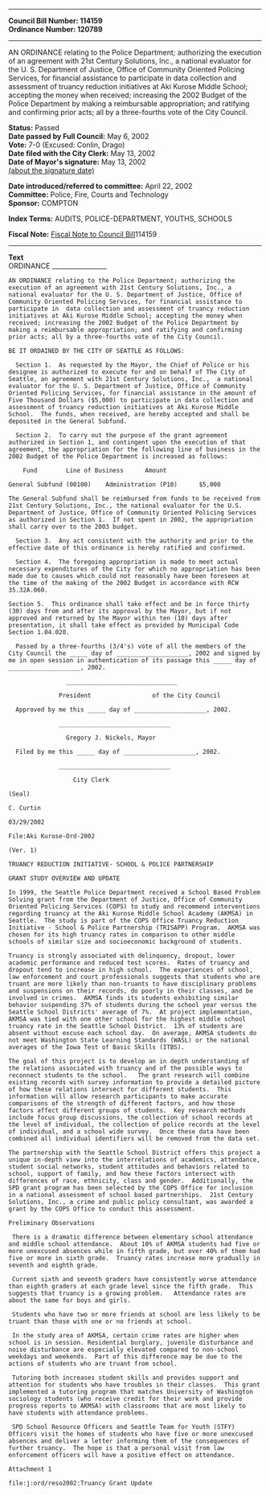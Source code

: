 * * * * *  
  
**Council Bill Number: [](#h0)[](#h2)114159**   
**Ordinance Number: 120789**  
  
* * * * *  
  
AN ORDINANCE relating to the Police Department; authorizing the execution of an agreement with 21st Century Solutions, Inc., a national evaluator for the U. S. Department of Justice, Office of Community Oriented Policing Services, for financial assistance to participate in data collection and assessment of truancy reduction initiatives at Aki Kurose Middle School; accepting the money when received; increasing the 2002 Budget of the Police Department by making a reimbursable appropriation; and ratifying and confirming prior acts; all by a three-fourths vote of the City Council.  
  
**Status:** Passed   
**Date passed by Full Council:** May 6, 2002   
**Vote:** 7-0 (Excused: Conlin, Drago)   
**Date filed with the City Clerk:** May 13, 2002   
**Date of Mayor's signature:** May 13, 2002   
[(about the signature date)](/~public/approvaldate.htm)   
  
  
**Date introduced/referred to committee:** April 22, 2002   
**Committee:** Police, Fire, Courts and Technology   
**Sponsor:** COMPTON   
  
**Index Terms:** AUDITS, POLICE-DEPARTMENT, YOUTHS, SCHOOLS  
  
**Fiscal Note:** [Fiscal Note to Council Bill](http://clerk.seattle.gov/~public/fnote/114159.htm)[](#h1)[](#h3)114159  
  
* * * * *  
  
**Text**  
    ORDINANCE _________________  
  
    AN ORDINANCE relating to the Police Department; authorizing the  
    execution of an agreement with 21st Century Solutions, Inc., a  
    national evaluator for the U. S. Department of Justice, Office of  
    Community Oriented Policing Services, for financial assistance to  
    participate in  data collection and assessment of truancy reduction  
    initiatives at Aki Kurose Middle School; accepting the money when  
    received; increasing the 2002 Budget of the Police Department by  
    making a reimbursable appropriation; and ratifying and confirming  
    prior acts; all by a three-fourths vote of the City Council.  
  
    BE IT ORDAINED BY THE CITY OF SEATTLE AS FOLLOWS:  
  
      Section 1.  As requested by the Mayor, the Chief of Police or his  
    designee is authorized to execute for and on behalf of The City of  
    Seattle, an agreement with 21st Century Solutions, Inc.,  a national  
    evaluator for the U. S. Department of Justice, Office of Community  
    Oriented Policing Services, for financial assistance in the amount of  
    Five Thousand Dollars ($5,000) to participate in data collection and  
    assessment of truancy reduction initiatives at Aki Kurose Middle  
    School.  The funds, when received, are hereby accepted and shall be  
    deposited in the General Subfund.  
  
      Section 2.  To carry out the purpose of the grant agreement  
    authorized in Section 1, and contingent upon the execution of that  
    agreement, the appropriation for the following line of business in the  
    2002 Budget of the Police Department is increased as follows:  
  
        Fund        Line of Business      Amount  
  
    General Subfund (00100)    Administration (P10)      $5,000  
  
    The General Subfund shall be reimbursed from funds to be received from  
    21st Century Solutions, Inc., the national evaluator for the U.S.  
    Department of Justice, Office of Community Oriented Policing Services  
    as authorized in Section 1.  If not spent in 2002, the appropriation  
    shall carry over to the 2003 budget.  
  
      Section 3.  Any act consistent with the authority and prior to the  
    effective date of this ordinance is hereby ratified and confirmed.  
  
      Section 4.  The foregoing appropriation is made to meet actual  
    necessary expenditures of the City for which no appropriation has been  
    made due to causes which could not reasonably have been foreseen at  
    the time of the making of the 2002 Budget in accordance with RCW  
    35.32A.060.  
  
    Section 5.  This ordinance shall take effect and be in force thirty  
    (30) days from and after its approval by the Mayor, but if not  
    approved and returned by the Mayor within ten (10) days after  
    presentation, it shall take effect as provided by Municipal Code  
    Section 1.04.020.  
  
      Passed by a three-fourths (3/4's) vote of all the members of the  
    City Council the _____ day of ____________________, 2002 and signed by  
    me in open session in authentication of its passage this _____ day of  
    ____________________, 2002.  
  
                    _______________________________  
  
                  President                 of the City Council  
  
      Approved by me this _____ day of ____________________, 2002.  
  
                  _______________________________  
  
                    Gregory J. Nickels, Mayor  
  
      Filed by me this _____ day of ____________________, 2002.  
  
                  _______________________________  
  
                      City Clerk  
  
    (Seal)  
  
    C. Curtin  
  
    03/29/2002  
  
    File:Aki Kurose-Ord-2002  
  
    (Ver. 1)  
  
    TRUANCY REDUCTION INITIATIVE- SCHOOL & POLICE PARTNERSHIP  
  
    GRANT STUDY OVERVIEW AND UPDATE  
  
    In 1999, the Seattle Police Department received a School Based Problem  
    Solving grant from the Department of Justice, Office of Community  
    Oriented Policing Services (COPS) to study and recommend interventions  
    regarding truancy at the Aki Kurose Middle School Academy (AKMSA) in  
    Seattle.  The study is part of the COPS Office Truancy Reduction  
    Initiative - School & Police Partnership (TRISAPP) Program.  AKMSA was  
    chosen for its high truancy rates in comparison to other middle  
    schools of similar size and socioeconomic background of students.  
  
    Truancy is strongly associated with delinquency, dropout, lower  
    academic performance and reduced test scores.  Rates of truancy and  
    dropout tend to increase in high school.  The experiences of school,  
    law enforcement and court professionals suggests that students who are  
    truant are more likely than non-truants to have disciplinary problems  
    and suspensions on their records, do poorly in their classes, and be  
    involved in crimes.  AKMSA finds its students exhibiting similar  
    behavior suspending 37% of students during the school year versus the  
    Seattle School Districts' average of 7%.  At project implementation,  
    AKMSA was tied with one other school for the highest middle school  
    truancy rate in the Seattle School District.  13% of students are  
    absent without excuse each school day.  On average, AKMSA students do  
    not meet Washington State Learning Standards (WASL) or the national  
    averages of the Iowa Test of Basic Skills (ITBS).  
  
    The goal of this project is to develop an in depth understanding of  
    the relations associated with truancy and of the possible ways to  
    reconnect students to the school.   The grant research will combine  
    existing records with survey information to provide a detailed picture  
    of how these relations intersect for different students.  This  
    information will allow research participants to make accurate  
    comparisons of the strength of different factors, and how those  
    factors affect different groups of students.  Key research methods  
    include focus group discussions, the collection of school records at  
    the level of individual, the collection of police records at the level  
    of individual, and a school wide survey.  Once these data have been  
    combined all individual identifiers will be removed from the data set.  
  
    The partnership with the Seattle School District offers this project a  
    unique in-depth view into the interrelations of academics, attendance,  
    student social networks, student attitudes and behaviors related to  
    school, support of family, and how these factors intersect with  
    differences of race, ethnicity, class and gender.  Additionally, the  
    SPD grant program has been selected by the COPS Office for inclusion  
    in a national assessment of school based partnerships.  21st Century  
    Solutions, Inc., a crime and public policy consultant, was awarded a  
    grant by the COPS Office to conduct this assessment.  
  
    Preliminary Observations  
  
     There is a dramatic difference between elementary school attendance  
    and middle school attendance.  About 10% of AKMSA students had five or  
    more unexcused absences while in fifth grade, but over 40% of them had  
    five or more in sixth grade.  Truancy rates increase more gradually in  
    seventh and eighth grade.  
  
     Current sixth and seventh graders have consistently worse attendance  
    than eighth graders at each grade level since the fifth grade.  This  
    suggests that truancy is a growing problem.   Attendance rates are  
    about the same for boys and girls.  
  
     Students who have two or more friends at school are less likely to be  
    truant than those with one or no friends at school.  
  
     In the study area of AKMSA, certain crime rates are higher when  
    school is in session. Residential burglary, juvenile disturbance and  
    noise disturbance are especially elevated compared to non-school  
    weekdays and weekends.  Part of this difference may be due to the  
    actions of students who are truant from school.  
  
     Tutoring both increases student skills and provides support and  
    attention for students who have troubles in their classes.  This grant  
    implemented a tutoring program that matches University of Washington  
    sociology students (who receive credit for their work and provide  
    progress reports to AKMSA) with classrooms that are most likely to  
    have students with attendance problems.  
  
     SPD School Resource Officers and Seattle Team for Youth (STFY)  
    Officers visit the homes of students who have five or more unexcused  
    absences and deliver a letter informing them of the consequences of  
    further truancy.  The hope is that a personal visit from law  
    enforcement officers will have a positive effect on attendance.  
  
    Attachment 1  
  
    file:j:ord/reso2002:Truancy Grant Update  
